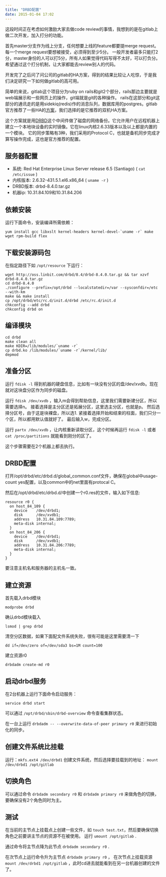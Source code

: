 ```yaml
---
title: "DRBD配置"
date: 2015-01-04 17:02
---
```


这段时间正在考虑如何激励大家去做code review的事情，我想到的是在gitlab上做二次开发，加入打分的功能。

首先master分支作为线上分支，任何想要上线的feature都要提merge request。每一个merge request要想被接受，必须得到至少5分。
一般开发者最多只能打2分，master身份的人可以打5分，所有人如果觉得代码写得不太好，可以打负分。希望通过这个打分机制，让大家都能去review别人的代码。

开发完了之后问了问公司的gitlab的HA方案，得到的结果比较让人吃惊，于是我们决定研究一下如何做gitlab的高可用。

简单的来说，gitlab这个项目分为ruby on rails和git2个部分，rails那边主要就是web端展示和一些网页上的操作，git端就是git的各种操作。
rails在这部分和git这部分的通讯走的是用sidekiq(redis)作的消息队列，数据库用的postgres。gitlab官方推荐了一些HA的[方案](https://about.gitlab.com/high-availability/)，我们选择的是它推荐的双机HA方案。

这个方案就是用[DRBD](http://www.drbd.org/)这个中间件做了磁盘的网络备份。它允许用户在远程机器上建立一个本地块设备的实时镜像。它在linux内核2.6.33版本以及以上都是内置的一个模块。
它的同步策略有3种，我们采用的Protocol C，也就是备机同步完成才算写操作完成，这也是官方推荐的配置。

## 服务器配置

* 系统: Red Hat Enterprise Linux Server release 6.5 (Santiago) ( `cat /etc/issue` )
* 内核版本: 2.6.32-431.5.1.el6.x86_64 ( `uname -r` )
* DRBD版本: drbd-8.4.0.tar.gz
* 机器ip: 10.31.84.109和10.31.84.206

## 依赖安装

运行下面命令，安装编译所需依赖：

    yum install gcc libxslt kernel-headers kernel-devel-`uname -r` make wget rpm-build flex

## 下载安装源码包

在指定路径下如 `/opt/resource` 下运行：

    wget http://oss.linbit.com/drbd/8.4/drbd-8.4.0.tar.gz && tar xzvf drbd-8.4.0.tar.gz
    cd drbd-8.4.0
    ./configure --prefix=/opt/drbd --localstatedir=/var --sysconfdir=/etc --with-km
    make && make install
    cp /opt/drbd/etc/rc.d/init.d/drbd /etc/rc.d/init.d
    chkconfig --add drbd
    chkconfig drbd on

## 编译模块

    cd drbd
    make clean all
    make KDIR=/lib/modules/`uname -r`
    cp drbd.ko /lib/modules/`uname -r`/kernel/lib/
    depmod

## 准备分区

运行 `fdisk -l` 得到机器的硬盘信息，比如有一块没有分区的盘/dev/xvdb。现在就对这块盘分区作为同步的磁盘。

运行 `fdisk /dev/xvdb` ，输入m会得到帮助信息，这里我们需要新建分区，所以需要选择n。
接着选择是主分区还是拓展分区，这里选主分区，也就是p。
然后选择分区号，由于这是块裸盘，所以选1.
紧接着选择开始和结束的柱面，我们只分一个区，所以都用默认值就好了。
最后输入w，完成分区。

运行 `partx /dev/xvdb` ，让内核重新读取分区，这个时候再运行 `fdisk -l` 或者 `cat /proc/partitions` 就能看到刚分的区了。

这个步骤需要在2个机器上都去执行。

## DRBD配置

打开/opt/drbd/etc/drbd.d/global_common.conf文件，确保在global中usage-count yes配置，以及common中的net里面有protocal C。

然后在/opt/drbd/etc/drbd.d/中创建一个r0.res的文件，输入如下信息:

    resource r0 {
      on host_84_109 {
        device    /dev/drbd1;
        disk      /dev/xvdb1;
        address   10.31.84.109:7789;
        meta-disk internal;
      }
      on host_84_206 {
        device    /dev/drbd1;
        disk      /dev/xvdb1;
        address   10.31.84.206:7789;
        meta-disk internal;
      }
    }

要注意主机名和服务器的主机名一致。

## 建立资源

首先载入drbd模块

    modprobe drbd

确认drbd模块载入

    lsmod | grep drbd

清空分区数据，如果下面配文件系统失败，很有可能是这里需要清一下

    dd if=/dev/zero of=/dev/sda3 bs=1M count=100

建立资源r0

    drbdadm create-md r0

## 启动drbd服务

在2台机器上运行下面命令启动服务：

    service drbd start

可以通过 `/opt/drbd/sbin/drbd-overview` 命令查看集群状态。

在一台上运行 `drbdadm -- --overwrite-data-of-peer primary r0` 来进行初始化的同步。

## 创建文件系统比挂载

运行：`mkfs.ext4 /dev/drbd1` 创建文件系统，然后选择要挂载到的地址： `mount /dev/drbd1 /opt/gitlab`

## 切换角色

可以通过命令 `drbdadm secondary r0` 和 `drbdadm primary r0` 来做角色的切换，要确保没有2个角色同时为主。

## 测试

在当前的主节点上挂载点上创建一些文件，如 `touch test.txt`，然后要确保切换角色之前要讲主节点的资源不在被使用。
运行 `umount /opt/gitlab` .

通过命令将主节点降为此节点 `drbdadm secondary r0` .

在次节点上运行命令升为主节点 `drbdadm primary r0` ，
在次节点上挂载资源 `mount /dev/drbd1 /opt/gitlab` ，此时cd进去就能看到在另一台机器创建的文件了。
